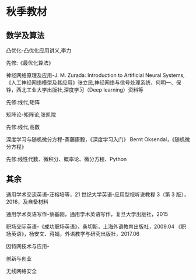 # 秋季教材

## 数学及算法

凸优化-凸优化应用讲义,李力

先修:《最优化算法》



神经网络原理及应用-J. M. Zurada: Introduction to Artificial Neural Systems,《人工神经网络模型及其应用》张立民,神经网络与信号处理系统，何明一、保铮，西北工业大学出版社,深度学习（Deep learning）资料等

先修:线代,矩阵



矩阵论-矩阵论,张凯院

先修:线代,高数



深度学习与随机微分方程-斋藤康毅，《深度学习入门》 Bernt Oksendal，《随机微分方程》

先修:线性代数、微积分、概率论、微分方程、Python



## 其余

通用学术交流英语-汪榕培等，21 世纪大学英语-应用型视听说教程 3（第 3 版），2016，及自备材料

通用学术英语写作-蔡基刚，通用学术英语写作，复旦大学出版社，2015

职场交际英语-《成功职场英语》，桑切斯，上海外语教育出版社，2009.04 《职场英语》，杨安文、蒋婧，外语教学与研究出版社，2017.06

 因特网技术与应用-

创新与创业

无线网络安全